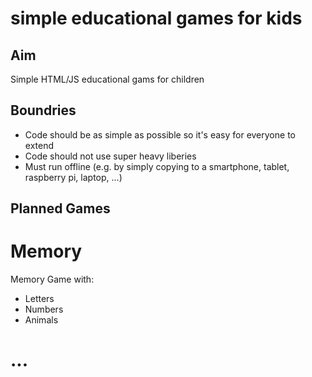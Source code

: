 # simple educational games for kids

## Aim
Simple HTML/JS educational gams for children

## Boundries
- Code should be as simple as possible so it's easy for everyone to extend
- Code should not use super heavy liberies
- Must run offline (e.g. by simply copying to a smartphone, tablet, raspberry pi, laptop, ...)

## Planned Games
# Memory
Memory Game with:
- Letters
- Numbers
- Animals

# ... 
